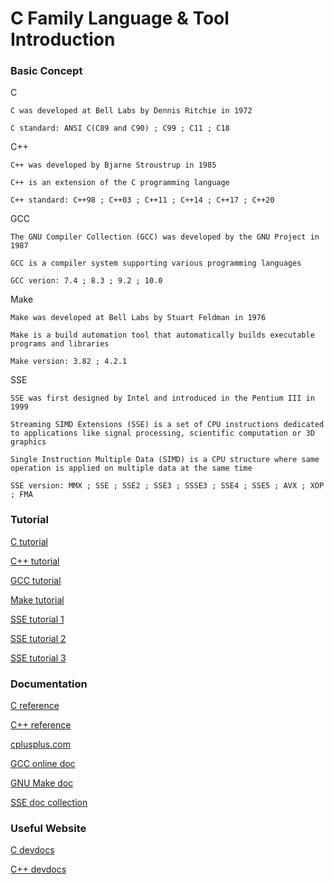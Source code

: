 # C Family Language & Tool Introduction

### Basic Concept

C

    C was developed at Bell Labs by Dennis Ritchie in 1972 
    
    C standard: ANSI C(C89 and C90) ; C99 ; C11 ; C18
    
C++

    C++ was developed by Bjarne Stroustrup in 1985 
    
    C++ is an extension of the C programming language
    
    C++ standard: C++98 ; C++03 ; C++11 ; C++14 ; C++17 ; C++20
    
GCC

    The GNU Compiler Collection (GCC) was developed by the GNU Project in 1987
    
    GCC is a compiler system supporting various programming languages
    
    GCC verion: 7.4 ; 8.3 ; 9.2 ; 10.0

Make

    Make was developed at Bell Labs by Stuart Feldman in 1976

    Make is a build automation tool that automatically builds executable programs and libraries
    
    Make version: 3.82 ; 4.2.1
    
SSE

    SSE was first designed by Intel and introduced in the Pentium III in 1999
    
    Streaming SIMD Extensions (SSE) is a set of CPU instructions dedicated to applications like signal processing, scientific computation or 3D graphics
    
    Single Instruction Multiple Data (SIMD) is a CPU structure where same operation is applied on multiple data at the same time

    SSE version: MMX ; SSE ; SSE2 ; SSE3 ; SSSE3 ; SSE4 ; SSE5 ; AVX ; XOP ; FMA

### Tutorial
[C tutorial](https://www.tutorialspoint.com/cprogramming/index.htm)

[C++ tutorial](http://www.cplusplus.com/doc/tutorial/)

[GCC tutorial](https://www3.ntu.edu.sg/home/ehchua/programming/cpp/gcc_make.html)

[Make tutorial](https://www.tutorialspoint.com/makefile/index.htm)

[SSE tutorial 1](https://felix.abecassis.me/2011/09/cpp-getting-started-with-sse/)

[SSE tutorial 2](http://supercomputingblog.com/optimization/getting-started-with-sse-programming/)

[SSE tutorial 3](http://sci.tuomastonteri.fi/programming/sse)


### Documentation
[C reference](https://en.cppreference.com/w/c)

[C++ reference](https://en.cppreference.com/w/)

[cplusplus.com](http://www.cplusplus.com/)

[GCC online doc](https://gcc.gnu.org/onlinedocs/)

[GNU Make doc](https://www.gnu.org/software/make/manual/make.html)

[SSE doc collection](https://stackoverflow.com/questions/13577226/intel-sse-and-avx-examples-and-tutorials)

### Useful Website
[C devdocs](https://devdocs.io/c/)

[C++ devdocs](https://devdocs.io/cpp/)
